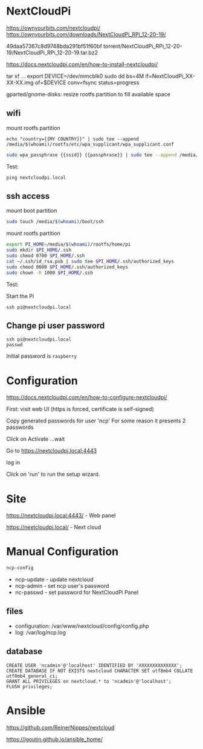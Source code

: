 # NextCloudPi

https://ownyourbits.com/nextcloudpi/
https://ownyourbits.com/downloads/NextCloudPi_RPi_12-20-19/

49daa57367c8d9748bda291bf51f60bf  torrent/NextCloudPi_RPi_12-20-19/NextCloudPi_RPi_12-20-19.tar.bz2

https://docs.nextcloudpi.com/en/how-to-install-nextcloudpi/

tar xf ...
export DEVICE=/dev/mmcblk0
sudo dd bs=4M if=NextCloudPi_XX-XX-XX.img of=$DEVICE conv=fsync status=progress

gparted/gnome-disks: resize rootfs partition to fill available space

## wifi

mount rootfs partition

```
echo "country={{MY COUNTRY}}" | sudo tee --append /media/$(whoami)/rootfs/etc/wpa_supplicant/wpa_supplicant.conf
```

```sh
sudo wpa_passphrase {{ssid}} {{passphrase}} | sudo tee --append /media/$(whoami)/rootfs/etc/wpa_supplicant/wpa_supplicant.conf
```

Test:

```
ping nextcloudpi.local
```

## ssh access

mount boot partition

```sh
sudo touch /media/$(whoami)/boot/ssh
```

mount rootfs partition

```sh
export PI_HOME=/media/$(whoami)/rootfs/home/pi
sudo mkdir $PI_HOME/.ssh
sudo chmod 0700 $PI_HOME/.ssh
cat ~/.ssh/id_rsa.pub | sudo tee $PI_HOME/.ssh/authorized_keys
sudo chmod 0600 $PI_HOME/.ssh/authorized_keys
sudo chown -R 1000 $PI_HOME/.ssh
```

Test:

Start the Pi

```
ssh pi@nextcloudpi.local
```

## Change pi user password

```
ssh pi@nextcloudpi.local
passwd
```

Initial password is `raspberry`

# Configuration

https://docs.nextcloudpi.com/en/how-to-configure-nextcloudpi/

First: visit web UI (https is forced, certificate is self-signed)

Copy generated passwords for user 'ncp'
For some reason it presents 2 passwords

Click on Activate
...wait

Go to https://nextcloudpi.local:4443

log in

Click on 'run' to run the setup wizard.

# Site

https://nextcloudpi.local:4443/ - Web panel

https://nextcloudpi.local/ - Next cloud

# Manual Configuration

```sh
ncp-config
```

* ncp-update - update nextcloud
* ncp-admin - set ncp user's password
* nc-passwd - set password for NextCloudPi Panel

## files

* configuration: /var/www/nextcloud/config/config.php
* log: /var/log/ncp.log

## database

```
CREATE USER 'ncadmin'@'localhost' IDENTIFIED BY 'XXXXXXXXXXXXXX';
CREATE DATABASE IF NOT EXISTS nextcloud CHARACTER SET utf8mb4 COLLATE utf8mb4_general_ci;
GRANT ALL PRIVILEGES on nextcloud.* to 'ncadmin'@'localhost';
FLUSH privileges;
```

# Ansible

https://github.com/ReinerNippes/nextcloud

https://jgoutin.github.io/ansible_home/

